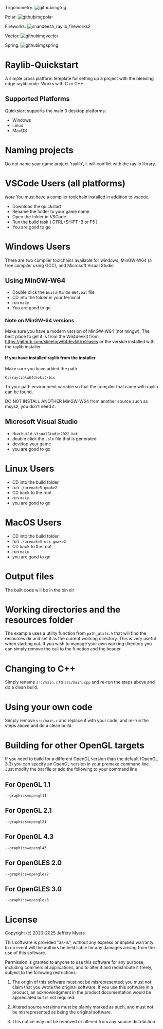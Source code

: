 Trigonometry:
![githubimgtrig](https://github.com/user-attachments/assets/a88f5d1b-cc12-40b5-8a1d-2964ac0ebb1c)

Polar:
![githubimgpolar](https://github.com/user-attachments/assets/b756a175-def3-4c21-89e3-0a642133670e)

Fireworks:
![snandeesh_raylib_fireworks2](https://github.com/user-attachments/assets/b424e861-dddf-4576-8b66-757f0b238642)

Vector:
![githubimgvector](https://github.com/user-attachments/assets/7b6e4dd2-54de-495a-be3b-ed51523f67a7)

Spring:
![githubimgspring](https://github.com/user-attachments/assets/1ad2c1be-1219-41d1-a572-4804598ca2fd)


# Raylib-Quickstart
A simple cross platform template for setting up a project with the bleeding edge raylib code.
Works with C or C++.

## Supported Platforms
Quickstart supports the main 3 desktop platforms:
* Windows
* Linux
* MacOS

# Naming projects
Do not name your game project 'raylib', it will conflict with the raylib library.

# VSCode Users (all platforms)
*Note* You must have a compiler toolchain installed in addition to vscode.

* Download the quickstart
* Rename the folder to your game name
* Open the folder in VSCode
* Run the build task ( CTRL+SHIFT+B or F5 )
* You are good to go

# Windows Users
There are two compiler toolchains available for windows, MinGW-W64 (a free compiler using GCC), and Microsoft Visual Studio
## Using MinGW-W64
* Double click the `build-MinGW-W64.bat` file
* CD into the folder in your terminal
* run `make`
* You are good to go

### Note on MinGW-64 versions
Make sure you have a modern version of MinGW-W64 (not mingw).
The best place to get it is from the W64devkit from
https://github.com/skeeto/w64devkit/releases
or the version installed with the raylib installer
#### If you have installed raylib from the installer
Make sure you have added the path

`C:\raylib\w64devkit\bin`

To your path environment variable so that the compiler that came with raylib can be found.

DO NOT INSTALL ANOTHER MinGW-W64 from another source such as msys2, you don't need it.

## Microsoft Visual Studio
* Run `build-VisualStudio2022.bat`
* double click the `.sln` file that is generated
* develop your game
* you are good to go

# Linux Users
* CD into the build folder
* run `./premake5 gmake2`
* CD back to the root
* run `make`
* you are good to go

# MacOS Users
* CD into the build folder
* run `./premake5.osx gmake2`
* CD back to the root
* run `make`
* you are good to go

# Output files
The built code will be in the bin dir

# Working directories and the resources folder
The example uses a utility function from `path_utils.h` that will find the resources dir and set it as the current working directory. This is very useful when starting out. If you wish to manage your own working directory you can simply remove the call to the function and the header.

# Changing to C++
Simply rename `src/main.c` to `src/main.cpp` and re-run the steps above and do a clean build.

# Using your own code
Simply remove `src/main.c` and replace it with your code, and re-run the steps above and do a clean build.

# Building for other OpenGL targets
If you need to build for a different OpenGL version than the default (OpenGL 3.3) you can specify an OpenGL version in your premake command line. Just modify the bat file or add the following to your command line

## For OpenGL 1.1
`--graphics=opengl11`

## For OpenGL 2.1
`--graphics=opengl21`

## For OpenGL 4.3
`--graphics=opengl43`

## For OpenGLES 2.0
`--graphics=opengles2`

## For OpenGLES 3.0
`--graphics=opengles3`

# License
Copyright (c) 2020-2025 Jeffery Myers

This software is provided "as-is", without any express or implied warranty. In no event 
will the authors be held liable for any damages arising from the use of this software.

Permission is granted to anyone to use this software for any purpose, including commercial 
applications, and to alter it and redistribute it freely, subject to the following restrictions:

  1. The origin of this software must not be misrepresented; you must not claim that you 
  wrote the original software. If you use this software in a product, an acknowledgment 
  in the product documentation would be appreciated but is not required.

  2. Altered source versions must be plainly marked as such, and must not be misrepresented
  as being the original software.

  3. This notice may not be removed or altered from any source distribution.
